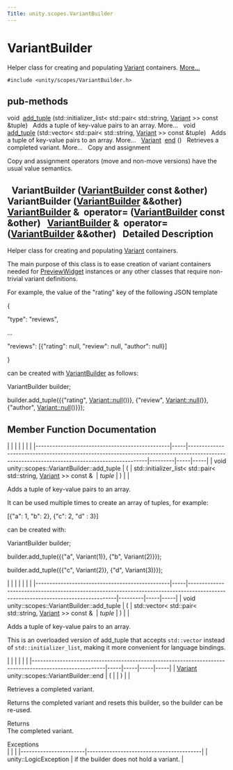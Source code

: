 ```yaml
---
Title: unity.scopes.VariantBuilder
---
```

        
VariantBuilder
==============

Helper class for creating and populating <a href="unity.scopes.Variant.md" title="Simple variant class that can hold an integer, boolean, string, double, dictionary, array or null value. ">Variant</a> containers. [More...](#details)

`#include <unity/scopes/VariantBuilder.h>`

pub-methods
------------------------------------------------------

void 
<a href="#a6636c251658079d95b2c9da9fac297d5">add_tuple</a> (std::initializer\_list&lt; std::pair&lt; std::string, <a href="unity.scopes.Variant.md">Variant</a> &gt;&gt; const &tuple)
 
Adds a tuple of key-value pairs to an array. More...
 
void 
<a href="#aea54406435e03542d10da70cd04a6b80">add_tuple</a> (std::vector&lt; std::pair&lt; std::string, <a href="unity.scopes.Variant.md">Variant</a> &gt;&gt; const &tuple)
 
Adds a tuple of key-value pairs to an array. More...
 
<a href="unity.scopes.Variant.md">Variant</a> 
<a href="#abc6c1133cffc6730df7470185460e802">end</a> ()
 
Retrieves a completed variant. More...
 
Copy and assignment

Copy and assignment operators (move and non-move versions) have the usual value semantics.

 
**VariantBuilder** (<a href="index.html">VariantBuilder</a> const &other)
 
 
**VariantBuilder** (<a href="index.html">VariantBuilder</a> &&other)
 
<a href="index.html">VariantBuilder</a> & 
**operator=** (<a href="index.html">VariantBuilder</a> const &other)
 
<a href="index.html">VariantBuilder</a> & 
**operator=** (<a href="index.html">VariantBuilder</a> &&other)
 
<span id="details"></span>
Detailed Description
--------------------

Helper class for creating and populating <a href="unity.scopes.Variant.md" title="Simple variant class that can hold an integer, boolean, string, double, dictionary, array or null value. ">Variant</a> containers.

The main purpose of this class is to ease creation of variant containers needed for <a href="unity.scopes.PreviewWidget.md" title="A widget for a preview. ">PreviewWidget</a> instances or any other classes that require non-trivial variant definitions.

For example, the value of the "rating" key of the following JSON template

{

<span class="stringliteral">"type"</span>: <span class="stringliteral">"reviews"</span>,

...

<span class="stringliteral">"reviews"</span>: \[{<span class="stringliteral">"rating"</span>: null, <span class="stringliteral">"review"</span>: null, <span class="stringliteral">"author"</span>: null}\]

}

can be created with <a href="index.html" title="Helper class for creating and populating Variant containers. ">VariantBuilder</a> as follows:

VariantBuilder builder;

builder.add\_tuple({{<span class="stringliteral">"rating"</span>, <a href="../unity.scopes.Variant.md#a2bd2d5425fdec9af9340c22e3b47ac1c" class="code">Variant::null</a>())}, {<span class="stringliteral">"review"</span>, <a href="../unity.scopes.Variant.md#a2bd2d5425fdec9af9340c22e3b47ac1c" class="code">Variant::null</a>()}, {<span class="stringliteral">"author"</span>, <a href="../unity.scopes.Variant.md#a2bd2d5425fdec9af9340c22e3b47ac1c" class="code">Variant::null</a>()}});

Member Function Documentation
-----------------------------

<span id="a6636c251658079d95b2c9da9fac297d5" class="anchor"></span>
|                                                |     |                                                                                                                                             |         |     |     |
|------------------------------------------------|-----|---------------------------------------------------------------------------------------------------------------------------------------------|---------|-----|-----|
| void unity::scopes::VariantBuilder::add\_tuple | (   | std::initializer\_list&lt; std::pair&lt; std::string, <a href="unity.scopes.Variant.md">Variant</a> &gt;&gt; const &  | *tuple* | )   |     |

Adds a tuple of key-value pairs to an array.

It can be used multiple times to create an array of tuples, for example:

\[{<span class="stringliteral">"a"</span>: 1, <span class="stringliteral">"b"</span>: 2}, {<span class="stringliteral">"c"</span>: 2, <span class="stringliteral">"d"</span> : 3}\]

can be created with:

VariantBuilder builder;

builder.add\_tuple({{<span class="stringliteral">"a"</span>, Variant(1)}, {<span class="stringliteral">"b"</span>, Variant(2)}});

builder.add\_tuple({{<span class="stringliteral">"c"</span>, Variant(2)}, {<span class="stringliteral">"d"</span>, Variant(3)}});

<span id="aea54406435e03542d10da70cd04a6b80" class="anchor"></span>
|                                                |     |                                                                                                                                  |         |     |     |
|------------------------------------------------|-----|----------------------------------------------------------------------------------------------------------------------------------|---------|-----|-----|
| void unity::scopes::VariantBuilder::add\_tuple | (   | std::vector&lt; std::pair&lt; std::string, <a href="unity.scopes.Variant.md">Variant</a> &gt;&gt; const &  | *tuple* | )   |     |

Adds a tuple of key-value pairs to an array.

This is an overloaded version of add\_tuple that accepts `std::vector` instead of `std::initializer_list`, making it more convenient for language bindings.

<span id="abc6c1133cffc6730df7470185460e802" class="anchor"></span>
|                                                                                                        |     |     |     |     |
|--------------------------------------------------------------------------------------------------------|-----|-----|-----|-----|
| <a href="unity.scopes.Variant.md">Variant</a> unity::scopes::VariantBuilder::end | (   |     | )   |     |

Retrieves a completed variant.

Returns the completed variant and resets this builder, so the builder can be re-used.

Returns  
The completed variant.

<!-- -->

Exceptions  
|                       |                                         |
|-----------------------|-----------------------------------------|
| unity::LogicException | if the builder does not hold a variant. |

